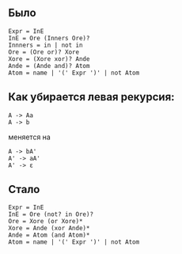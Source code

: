 ## Было

```
Expr = InE
InE = Ore (Inners Ore)?
Innners = in | not in
Ore = (Ore or)? Xore
Xore = (Xore xor)? Ande
Ande = (Ande and)? Atom
Atom = name | '(' Expr ')' | not Atom
```

## Как убирается левая рекурсия:

```
A -> Aa
A -> b
```
меняется на
```
A -> bA'
A' -> aA'
A' -> ε
```

## Стало

```
Expr = InE
InE = Ore (not? in Ore)?
Ore = Xore (or Xore)*
Xore = Ande (xor Ande)*
Ande = Atom (and Atom)*
Atom = name | '(' Expr ')' | not Atom
```
